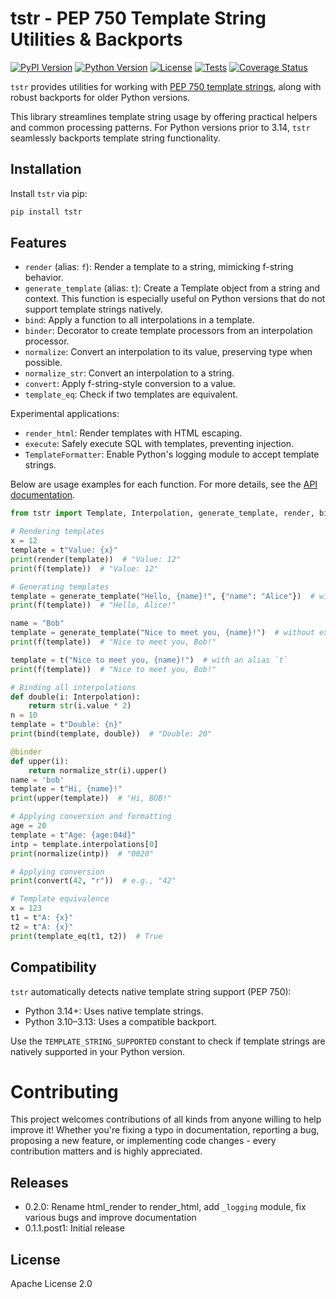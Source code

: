 # tstr - PEP 750 Template String Utilities & Backports

[![PyPI Version](https://img.shields.io/pypi/v/tstr)](https://pypi.org/project/tstr/)
[![Python Version](https://img.shields.io/pypi/pyversions/tstr)](https://pypi.org/project/tstr/)
[![License](https://img.shields.io/github/license/ilotoki0804/tstr)](https://github.com/ilotoki0804/tstr/blob/master/LICENSE)
[![Tests](https://github.com/ilotoki0804/tstr/workflows/testing/badge.svg)](https://github.com/ilotoki0804/tstr/actions)
[![Coverage Status](https://coveralls.io/repos/github/ilotoki0804/tstr/badge.svg?branch=main)](https://coveralls.io/github/ilotoki0804/tstr?branch=main)

`tstr` provides utilities for working with [PEP 750 template strings](https://peps.python.org/pep-0750/), along with robust backports for older Python versions.

This library streamlines template string usage by offering practical helpers and common processing patterns. For Python versions prior to 3.14, `tstr` seamlessly backports template string functionality.

## Installation

Install `tstr` via pip:

```bash
pip install tstr
```

## Features

- `render` (alias: `f`): Render a template to a string, mimicking f-string behavior.
- `generate_template` (alias: `t`): Create a Template object from a string and context.
    This function is especially useful on Python versions that do not support template strings natively.
- `bind`: Apply a function to all interpolations in a template.
- `binder`: Decorator to create template processors from an interpolation processor.
- `normalize`: Convert an interpolation to its value, preserving type when possible.
- `normalize_str`: Convert an interpolation to a string.
- `convert`: Apply f-string-style conversion to a value.
- `template_eq`: Check if two templates are equivalent.

Experimental applications:

- `render_html`: Render templates with HTML escaping.
- `execute`: Safely execute SQL with templates, preventing injection.
- `TemplateFormatter`: Enable Python's logging module to accept template strings.

Below are usage examples for each function. For more details, see the [API documentation](/docs/api.md).

```python
from tstr import Template, Interpolation, generate_template, render, bind, binder, f, normalize, normalize_str, convert, template_eq

# Rendering templates
x = 12
template = t"Value: {x}"
print(render(template))  # "Value: 12"
print(f(template))  # "Value: 12"

# Generating templates
template = generate_template("Hello, {name}!", {"name": "Alice"})  # with explicit context
print(f(template))  # "Hello, Alice!"

name = "Bob"
template = generate_template("Nice to meet you, {name}!")  # without explicit context
print(f(template))  # "Nice to meet you, Bob!"

template = t("Nice to meet you, {name}!")  # with an alias `t`
print(f(template))  # "Nice to meet you, Bob!"

# Binding all interpolations
def double(i: Interpolation):
    return str(i.value * 2)
n = 10
template = t"Double: {n}"
print(bind(template, double))  # "Double: 20"

@binder
def upper(i):
    return normalize_str(i).upper()
name = 'bob'
template = t"Hi, {name}!"
print(upper(template))  # "Hi, BOB!"

# Applying conversion and formatting
age = 20
template = t"Age: {age:04d}"
intp = template.interpolations[0]
print(normalize(intp))  # "0020"

# Applying conversion
print(convert(42, "r"))  # e.g., "42"

# Template equivalence
x = 123
t1 = t"A: {x}"
t2 = t"A: {x}"
print(template_eq(t1, t2))  # True
```

## Compatibility

`tstr` automatically detects native template string support (PEP 750):

- Python 3.14+: Uses native template strings.
- Python 3.10–3.13: Uses a compatible backport.

Use the `TEMPLATE_STRING_SUPPORTED` constant to check if template strings are natively supported in your Python version.

# Contributing

This project welcomes contributions of all kinds from anyone willing to help improve it! Whether you're fixing a typo in documentation, reporting a bug, proposing a new feature, or implementing code changes - every contribution matters and is highly appreciated.

## Releases

* 0.2.0: Rename html_render to render_html, add `_logging` module, fix various bugs and improve documentation
* 0.1.1.post1: Initial release

## License

Apache License 2.0
